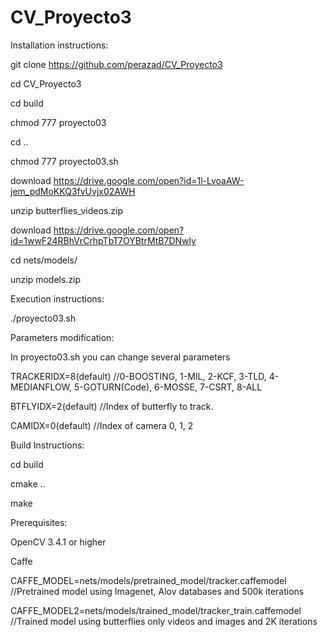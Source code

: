 # CV_Proyecto3

Installation instructions:

git clone https://github.com/perazad/CV_Proyecto3

cd CV_Proyecto3

cd build

chmod 777 proyecto03

cd ..

chmod 777 proyecto03.sh

download https://drive.google.com/open?id=1l-LvoaAW-jem_pdMoKKQ3fvUvjx02AWH

unzip butterflies_videos.zip

download https://drive.google.com/open?id=1wwF24RBhVrCrhpTbT7OYBtrMtB7DNwly

cd nets/models/

unzip models.zip

Execution instructions:

./proyecto03.sh

Parameters modification:

In proyecto03.sh you can change several parameters

TRACKERIDX=8(default) //0-BOOSTING, 1-MIL, 2-KCF, 3-TLD, 4-MEDIANFLOW, 5-GOTURN(Code), 6-MOSSE, 7-CSRT, 8-ALL

BTFLYIDX=2(default) //Index of butterfly to track.

CAMIDX=0(default) //Index of camera 0, 1, 2

Build Instructions:

cd build

cmake ..

make

Prerequisites:

OpenCV 3.4.1 or higher

Caffe

CAFFE_MODEL=nets/models/pretrained_model/tracker.caffemodel   //Pretrained model using Imagenet, Alov databases and 500k iterations

CAFFE_MODEL2=nets/models/trained_model/tracker_train.caffemodel   //Trained model using butterflies only videos and images and 2K iterations
